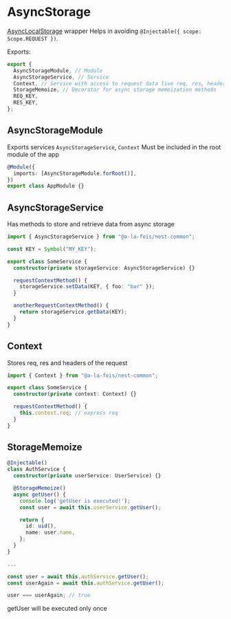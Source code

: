 # AsyncStorage

[AsyncLocalStorage](https://nodejs.org/api/async_context.html#async_context_class_asynclocalstorage) wrapper
Helps in avoiding `@Injectable({ scope: Scope.REQUEST })`.

Exports:

```ts
export {
  AsyncStorageModule, // Module
  AsyncStorageService, // Service
  Context, // Service with access to request data live req, res, headers...
  StorageMemoize, // Decorator for async storage memoization methods
  REQ_KEY,
  RES_KEY,
};
```

## AsyncStorageModule

Exports services `AsyncStorageService`, `Context`
Must be included in the root module of the app

```ts
@Module({
  imports: [AsyncStorageModule.forRoot()],
})
export class AppModule {}
```

## AsyncStorageService

Has methods to store and retrieve data from async storage

```ts
import { AsyncStorageService } from "@a-la-fois/nest-common";

const KEY = Symbol("MY_KEY");

export class SomeService {
  constructor(private storageService: AsyncStorageService) {}

  requestContextMethod() {
    storageService.setData(KEY, { foo: "bar" });
  }

  anotherRequestContextMethod() {
    return storageService.getData(KEY);
  }
}
```

## Context

Stores req, res and headers of the request

```ts
import { Context } from "@a-la-fois/nest-common";

export class SomeService {
  constructor(private context: Context) {}

  requestContextMethod() {
    this.context.req; // express req
  }
}
```

## StorageMemoize

```ts
@Injectable()
class AuthService {
  constructor(private userService: UserService) {}

  @StorageMemoize()
  async getUser() {
    console.log('getUser is executed!');
    const user = await this.userService.getUser();

    return {
      id: uid(),
      name: user.name,
    };
  }
}

...

const user = await this.authService.getUser();
const userAgain = await this.authService.getUser();

user === userAgain; // true
```

getUser will be executed only once
